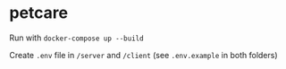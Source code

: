 # petcare

Run with `docker-compose up --build`

Create `.env` file in `/server` and `/client` (see `.env.example` in both folders)
